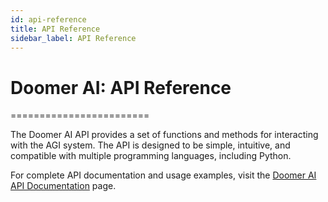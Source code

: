 ```yaml
---
id: api-reference
title: API Reference
sidebar_label: API Reference
---
```


#  Doomer AI: API Reference
========================

The Doomer AI API provides a set of functions and methods for interacting with the AGI system. The API is designed to be simple, intuitive, and compatible with multiple programming languages, including Python.

For complete API documentation and usage examples, visit the [Doomer AI API Documentation](https://docs.doomer.ai/api) page.
